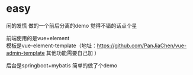 # easy
闲的发慌
做的一个前后分离的demo
觉得不错的话点个星

前端使用的是vue+element   
模板是vue-element-template（地址：https://github.com/PanJiaChen/vue-admin-template 其他功能需要自己加 ）

后台是springboot+mybatis
简单的做了个demo
